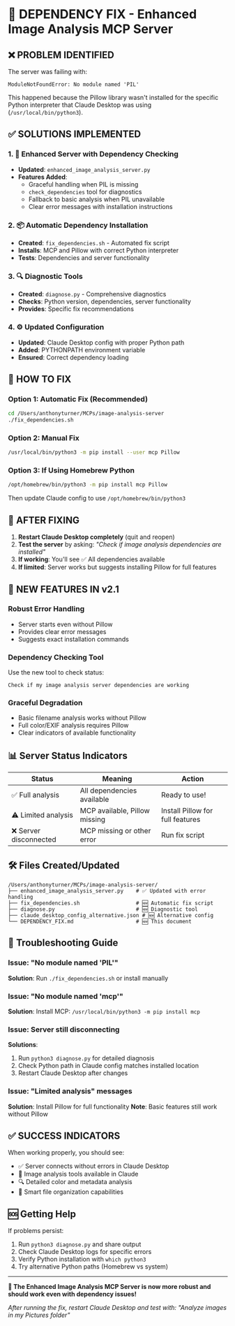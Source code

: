 # 🚨 DEPENDENCY FIX - Enhanced Image Analysis MCP Server

## ❌ **PROBLEM IDENTIFIED**

The server was failing with:
```
ModuleNotFoundError: No module named 'PIL'
```

This happened because the Pillow library wasn't installed for the specific Python interpreter that Claude Desktop was using (`/usr/local/bin/python3`).

## ✅ **SOLUTIONS IMPLEMENTED**

### 1. 🔧 **Enhanced Server with Dependency Checking**
- **Updated**: `enhanced_image_analysis_server.py` 
- **Features Added**:
  - Graceful handling when PIL is missing
  - `check_dependencies` tool for diagnostics
  - Fallback to basic analysis when PIL unavailable
  - Clear error messages with installation instructions

### 2. 📦 **Automatic Dependency Installation**
- **Created**: `fix_dependencies.sh` - Automated fix script
- **Installs**: MCP and Pillow with correct Python interpreter
- **Tests**: Dependencies and server functionality

### 3. 🔍 **Diagnostic Tools**
- **Created**: `diagnose.py` - Comprehensive diagnostics
- **Checks**: Python version, dependencies, server functionality
- **Provides**: Specific fix recommendations

### 4. ⚙️ **Updated Configuration**
- **Updated**: Claude Desktop config with proper Python path
- **Added**: PYTHONPATH environment variable
- **Ensured**: Correct dependency loading

## 🚀 **HOW TO FIX**

### **Option 1: Automatic Fix (Recommended)**
```bash
cd /Users/anthonyturner/MCPs/image-analysis-server
./fix_dependencies.sh
```

### **Option 2: Manual Fix**
```bash
/usr/local/bin/python3 -m pip install --user mcp Pillow
```

### **Option 3: If Using Homebrew Python**
```bash
/opt/homebrew/bin/python3 -m pip install mcp Pillow
```
Then update Claude config to use `/opt/homebrew/bin/python3`

## 🔄 **AFTER FIXING**

1. **Restart Claude Desktop completely** (quit and reopen)
2. **Test the server** by asking: *"Check if image analysis dependencies are installed"*
3. **If working**: You'll see ✅ All dependencies available
4. **If limited**: Server works but suggests installing Pillow for full features

## 🎯 **NEW FEATURES IN v2.1**

### **Robust Error Handling**
- Server starts even without Pillow
- Provides clear error messages
- Suggests exact installation commands

### **Dependency Checking Tool**
Use the new tool to check status:
```
Check if my image analysis server dependencies are working
```

### **Graceful Degradation**
- Basic filename analysis works without Pillow
- Full color/EXIF analysis requires Pillow
- Clear indicators of available functionality

## 📊 **Server Status Indicators**

| Status | Meaning | Action |
|--------|---------|--------|
| ✅ Full analysis | All dependencies available | Ready to use! |
| ⚠️ Limited analysis | MCP available, Pillow missing | Install Pillow for full features |
| ❌ Server disconnected | MCP missing or other error | Run fix script |

## 🛠️ **Files Created/Updated**

```
/Users/anthonyturner/MCPs/image-analysis-server/
├── enhanced_image_analysis_server.py    # ✅ Updated with error handling
├── fix_dependencies.sh                  # 🆕 Automatic fix script  
├── diagnose.py                          # 🆕 Diagnostic tool
├── claude_desktop_config_alternative.json # 🆕 Alternative config
└── DEPENDENCY_FIX.md                    # 🆕 This document
```

## 🔧 **Troubleshooting Guide**

### **Issue**: "No module named 'PIL'"
**Solution**: Run `./fix_dependencies.sh` or install manually

### **Issue**: "No module named 'mcp'" 
**Solution**: Install MCP: `/usr/local/bin/python3 -m pip install mcp`

### **Issue**: Server still disconnecting
**Solutions**:
1. Run `python3 diagnose.py` for detailed diagnosis
2. Check Python path in Claude config matches installed location
3. Restart Claude Desktop after changes

### **Issue**: "Limited analysis" messages
**Solution**: Install Pillow for full functionality
**Note**: Basic features still work without Pillow

## ✅ **SUCCESS INDICATORS**

When working properly, you should see:
- ✅ Server connects without errors in Claude Desktop
- 🎯 Image analysis tools available in Claude
- 🔍 Detailed color and metadata analysis
- 📁 Smart file organization capabilities

## 🆘 **Getting Help**

If problems persist:
1. Run `python3 diagnose.py` and share output
2. Check Claude Desktop logs for specific errors
3. Verify Python installation with `which python3`
4. Try alternative Python paths (Homebrew vs system)

---

**🎉 The Enhanced Image Analysis MCP Server is now more robust and should work even with dependency issues!**

*After running the fix, restart Claude Desktop and test with: "Analyze images in my Pictures folder"*